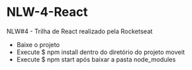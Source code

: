 # NLW-4-React
 NLW#4 - Trilha de React realizado pela Rocketseat
- Baixe o projeto
- Execute $ npm install dentro do diretório do projeto moveit
- Execute $ npm start após baixar a pasta node_modules
